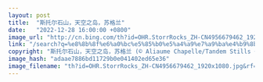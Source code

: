 ```yaml
---
layout: post
title:  "斯托尔石山，天空之岛，苏格兰"
date:   "2022-12-28 16:00:00 +0800"
image_url: "http://cn.bing.com/th?id=OHR.StorrRocks_ZH-CN4956679462_1920x1080.jpg&rf=LaDigue_1920x1080.jpg&pid=hp"
link: "/search?q=%e8%8b%8f%e6%a0%bc%e5%85%b0%e5%a4%a9%e7%a9%ba%e4%b9%8b%e5%b2%9b&form=hpcapt&mkt=zh-cn"
copyright: "斯托尔石山，天空之岛，苏格兰 (© Aliaume Chapelle/Tandem Stills + Motion)"
image_hash: "adaae7886bd11729b0e041402ed65e36"
image_filename: "th?id=OHR.StorrRocks_ZH-CN4956679462_1920x1080.jpg&rf=LaDigue_1920x1080.jpg&pid=hp"
---
```

